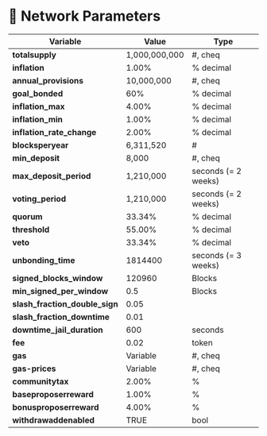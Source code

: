 # 🔢 Network Parameters

| Variable                          | Value         | Type                |
| --------------------------------- | ------------- | ------------------- |
| **totalsupply**                   | 1,000,000,000 | #, cheq             |
| **inflation**                     | 1.00%         | % decimal           |
| **annual\_provisions**            | 10,000,000    | #, cheq             |
| **goal\_bonded**                  | 60%           | % decimal           |
| **inflation\_max**                | 4.00%         | % decimal           |
| **inflation\_min**                | 1.00%         | % decimal           |
| **inflation\_rate\_change**       | 2.00%         | % decimal           |
| **blocksperyear**                 | 6,311,520     | #                   |
| **min\_deposit**                  | 8,000         | #, cheq             |
| **max\_deposit\_period**          | 1,210,000     | seconds (= 2 weeks) |
| **voting\_period**                | 1,210,000     | seconds (= 2 weeks) |
| **quorum**                        | 33.34%        | % decimal           |
| **threshold**                     | 55.00%        | % decimal           |
| **veto**                          | 33.34%        | % decimal           |
| **unbonding\_time**               | 1814400       | seconds (= 3 weeks) |
| **signed\_blocks\_window**        | 120960        | Blocks              |
| **min\_signed\_per\_window**      | 0.5           | Blocks              |
| **slash\_fraction\_double\_sign** | 0.05          |                     |
| **slash\_fraction\_downtime**     | 0.01          |                     |
| **downtime\_jail\_duration**      | 600           | seconds             |
| **fee**                           | 0.02          | token               |
| **gas**                           | Variable      | #, cheq             |
| **gas-prices**                    | Variable      | #, cheq             |
| **communitytax**                  | 2.00%         | %                   |
| **baseproposerreward**            | 1.00%         | %                   |
| **bonusproposerreward**           | 4.00%         | %                   |
| **withdrawaddenabled**            | TRUE          | bool                |
